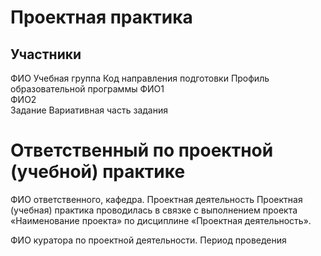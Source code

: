# Проектная практика
## Участники
ФИО	Учебная группа	Код направления подготовки	Профиль образовательной программы
ФИО1			
ФИО2			
Задание
Вариативная часть задания
# Ответственный по проектной (учебной) практике
ФИО ответственного, кафедра.
Проектная деятельность
Проектная (учебная) практика проводилась в связке с выполнением проекта «Наименование проекта» по дисциплине «Проектная деятельность».

ФИО куратора по проектной деятельности.
Период проведения
